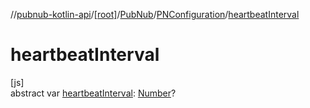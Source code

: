 //[pubnub-kotlin-api](../../../../index.md)/[[root]](../../index.md)/[PubNub](../index.md)/[PNConfiguration](index.md)/[heartbeatInterval](heartbeat-interval.md)

# heartbeatInterval

[js]\
abstract var [heartbeatInterval](heartbeat-interval.md): [Number](https://kotlinlang.org/api/core/kotlin-stdlib/kotlin/-number/index.html)?
